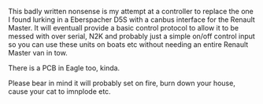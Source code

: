 This badly written nonsense is my attempt at a controller to replace the one I found lurking in a Eberspacher D5S with a canbus interface for the Renault Master. It will eventuall provide a basic control protocol to allow it to be messed with over serial, N2K and probably just a simple on/off control input so you can use these units on boats etc without needing an entire Renault Master van in tow.

There is a PCB in Eagle too, kinda.

Please bear in mind it will probably set on fire, burn down your house, cause your cat to imnplode etc.

